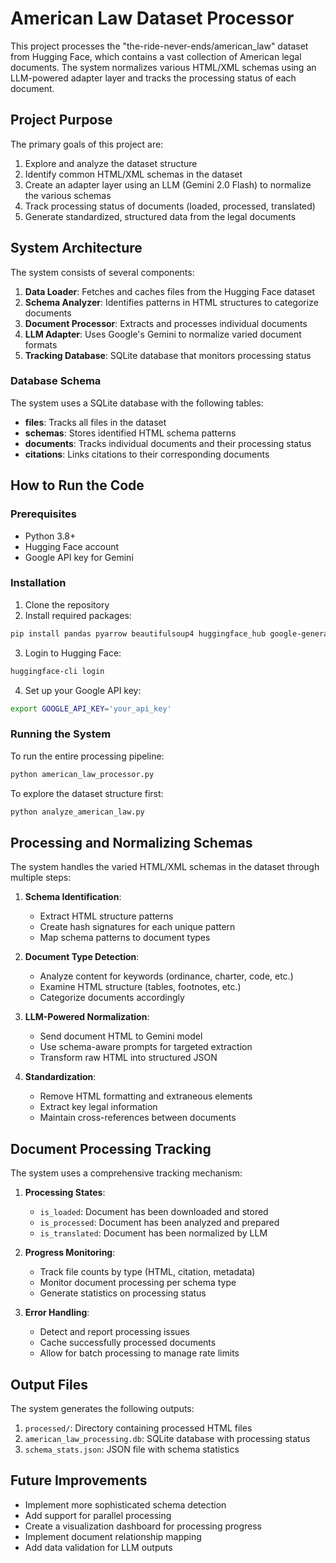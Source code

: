 # American Law Dataset Processor

This project processes the "the-ride-never-ends/american_law" dataset from Hugging Face, which contains a vast collection of American legal documents. The system normalizes various HTML/XML schemas using an LLM-powered adapter layer and tracks the processing status of each document.

## Project Purpose

The primary goals of this project are:

1. Explore and analyze the dataset structure
2. Identify common HTML/XML schemas in the dataset
3. Create an adapter layer using an LLM (Gemini 2.0 Flash) to normalize the various schemas
4. Track processing status of documents (loaded, processed, translated)
5. Generate standardized, structured data from the legal documents

## System Architecture

The system consists of several components:

1. **Data Loader**: Fetches and caches files from the Hugging Face dataset
2. **Schema Analyzer**: Identifies patterns in HTML structures to categorize documents
3. **Document Processor**: Extracts and processes individual documents
4. **LLM Adapter**: Uses Google's Gemini to normalize varied document formats
5. **Tracking Database**: SQLite database that monitors processing status

### Database Schema

The system uses a SQLite database with the following tables:

- **files**: Tracks all files in the dataset
- **schemas**: Stores identified HTML schema patterns
- **documents**: Tracks individual documents and their processing status
- **citations**: Links citations to their corresponding documents

## How to Run the Code

### Prerequisites

- Python 3.8+
- Hugging Face account
- Google API key for Gemini

### Installation

1. Clone the repository
2. Install required packages:

```bash
pip install pandas pyarrow beautifulsoup4 huggingface_hub google-generativeai tqdm
```

3. Login to Hugging Face:

```bash
huggingface-cli login
```

4. Set up your Google API key:

```bash
export GOOGLE_API_KEY='your_api_key'
```

### Running the System

To run the entire processing pipeline:

```bash
python american_law_processor.py
```

To explore the dataset structure first:

```bash
python analyze_american_law.py
```

## Processing and Normalizing Schemas

The system handles the varied HTML/XML schemas in the dataset through multiple steps:

1. **Schema Identification**: 
   - Extract HTML structure patterns
   - Create hash signatures for each unique pattern
   - Map schema patterns to document types

2. **Document Type Detection**:
   - Analyze content for keywords (ordinance, charter, code, etc.)
   - Examine HTML structure (tables, footnotes, etc.)
   - Categorize documents accordingly

3. **LLM-Powered Normalization**:
   - Send document HTML to Gemini model
   - Use schema-aware prompts for targeted extraction
   - Transform raw HTML into structured JSON

4. **Standardization**:
   - Remove HTML formatting and extraneous elements
   - Extract key legal information
   - Maintain cross-references between documents

## Document Processing Tracking

The system uses a comprehensive tracking mechanism:

1. **Processing States**:
   - `is_loaded`: Document has been downloaded and stored
   - `is_processed`: Document has been analyzed and prepared
   - `is_translated`: Document has been normalized by LLM

2. **Progress Monitoring**:
   - Track file counts by type (HTML, citation, metadata)
   - Monitor document processing per schema type
   - Generate statistics on processing status

3. **Error Handling**:
   - Detect and report processing issues
   - Cache successfully processed documents
   - Allow for batch processing to manage rate limits

## Output Files

The system generates the following outputs:

1. `processed/`: Directory containing processed HTML files
2. `american_law_processing.db`: SQLite database with processing status
3. `schema_stats.json`: JSON file with schema statistics

## Future Improvements

- Implement more sophisticated schema detection
- Add support for parallel processing
- Create a visualization dashboard for processing progress
- Implement document relationship mapping
- Add data validation for LLM outputs 